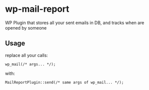 # wp-mail-report
WP Plugin that stores all your sent emails in DB, and tracks when are opened by someone

## Usage

replace all your calls:

```
wp_mail(/* args... */);
```

with:

```
MailReportPlugin::send(/* same args of wp_mail... */);
```  
